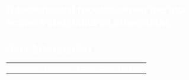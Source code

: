 <style>
  #title_leaderboard{
    font-size: 150%;
  }

  *{
    color: white;
  }
</style>
<h1>(Leaderboard records down the top scorers and omits all other data)</h1>
<h1><strong>User Information</strong></h1>
<table id="recentGames" style="width: 100%;">
  <tr>
    <th>Username</th>
    <th>Distance</th>
    <th>Score</th>
    <th>Date</th>
    <th>Location</th>
  </tr>
  <tbody id="get">
  </tbody>
</table>


<script>
 // prepare HTML result container for new output
  const resultContainer = document.getElementById("get");
  // prepare URL's to allow easy switch from deployment and localhost
  //const url = "http://localhost:8086/api/users"
  const url = "http://206.188.196.247:8086/api/leaderboardUser"
  const read_fetch = url + '/get';

  // Load users on page entry
  read_users();


  // Display User Table, data is fetched from Backend Database
  function read_users() {
    // prepare fetch options
    const read_options = {
      method: 'GET', // *GET, POST, PUT, DELETE, etc.
      mode: 'cors', // no-cors, *cors, same-origin
      cache: 'default', // *default, no-cache, reload, force-cache, only-if-cached
      credentials: 'omit', // include, *same-origin, omit
      headers: {
        'Content-Type': 'application/json'
      },
    };

    // fetch the data from API
    fetch(read_fetch, read_options)
      // response is a RESTful "promise" on any successful fetch
      .then(response => {
        // check for response errors
        if (response.status !== 200) {
            const errorMsg = 'Database read error: ' + response.status;
            console.log(errorMsg);
            const tr = document.createElement("tr");
            const td = document.createElement("td");
            td.innerHTML = errorMsg;
            tr.appendChild(td);
            resultContainer.appendChild(tr);
            return;
        }
        // valid response will have json data
      response.json().then(data => {
          console.log(data);
          data.sort(function(a, b) {
            return b.score - a.score;
          });
        for (let i = 0; i < 5; i++) {
          const row = data[i];
          console.log(row);
          add_row(row);
          }
        })
    })
    // catch fetch errors (ie ACCESS to server blocked)
    .catch(err => {
      console.error(err);
      const tr = document.createElement("tr");
      const td = document.createElement("td");
      td.innerHTML = err;
      tr.appendChild(td);
      resultContainer.appendChild(tr);
    });
  }

  function add_row(data) {
    const tr = document.createElement("tr");
    const name = document.createElement("td");
    const tot_distance = document.createElement("td");
    const score = document.createElement("td");
    const dateG = document.createElement("td");
    const locations = document.createElement("td");
  
    // obtain data that is specific to the API
    name.innerHTML = data.name; 
    tot_distance.innerHTML = data.tot_distance; 
    score.innerHTML = data.score; 
    dateG.innerHTML = data.dateG;
    locations.innerHTML = data.locations;

    // add HTML to container
    tr.appendChild(name);
    tr.appendChild(tot_distance);
    tr.appendChild(score);
    tr.appendChild(dateG);
    tr.appendChild(locations)


    resultContainer.appendChild(tr);
  }
</script>
<style>
  .banner{
    width: 100%;
    height: 200% !important;
    background-image: linear-gradient(rgba(0,0,0,0.75), rgba(0,0,0,0.75)),url(homepg.jpg);
    background-size: cover;
    background-position: center !important ;
  }
</style>